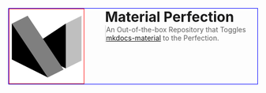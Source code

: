 <style>
 .container {
  display: flex;
  flex-wrap: wrap;
  width: 100%;     
  height: auto;
  align-items: flex-start;
  justify-content: flex-start;
  border: 1px solid blue;
 }

 .combined img {
  height: auto;
  width: 30%;
  max-height: 100%;
  max-width: calc(30% - 3em);    
  margin-right: 3em;
  object-fit: contain;
  border: 1px solid red;
 }

 .content {
  flex: 1;
 }

 @media screen and (min-width: 800px) {
  .combined img {
   max-width: none;
  }
 }

 .combined h1, blockquote {
  margin: 0;
  padding: 0;
 }
</style>

<div class="container combined">
  <img
    class="filtered"
    src="logo.png"
    alt="Material Perfection"
   />
  <div class="content">
    <h1>Material Perfection</h1>
    <blockquote>
    An Out-of-the-box Repository that Toggles <a href="https://github.com/squidfunk/mkdocs-material">mkdocs-material</a> to the Perfection.
  </blockquote>
  </div>
</div>
